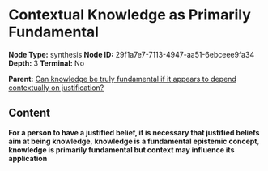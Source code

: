 # Contextual Knowledge as Primarily Fundamental

**Node Type:** synthesis
**Node ID:** 29f1a7e7-7113-4947-aa51-6ebceee9fa34
**Depth:** 3
**Terminal:** No

**Parent:** [Can knowledge be truly fundamental if it appears to depend contextually on justification?](can-knowledge-be-truly-fundamental-if-it-appears-to-depend-contextually-on-justification.md)

## Content

**For a person to have a justified belief, it is necessary that justified beliefs aim at being knowledge**, **knowledge is a fundamental epistemic concept**, **knowledge is primarily fundamental but context may influence its application**
